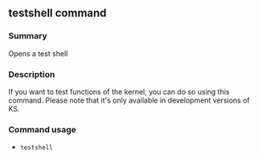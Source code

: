 ## testshell command

### Summary

Opens a test shell

### Description

If you want to test functions of the kernel, you can do so using this command. Please note that it's only available in development versions of KS.

### Command usage

* `testshell`
